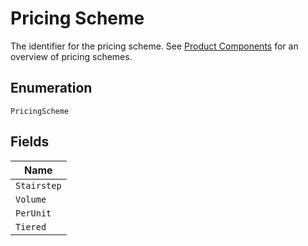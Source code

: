 
# Pricing Scheme

The identifier for the pricing scheme. See [Product Components](https://help.chargify.com/products/product-components.html) for an overview of pricing schemes.

## Enumeration

`PricingScheme`

## Fields

| Name |
|  --- |
| `Stairstep` |
| `Volume` |
| `PerUnit` |
| `Tiered` |

